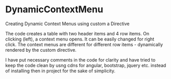 # DynamicContextMenu
Creating Dynamic Context Menus using custom a Directive

The code creates a table with two header items and 4 row items.
On clicking (left), a context menu opens. It can be easily changed for right click. 
The context menus are different for different row items - dynamically rendered by the custom directive.

I have put necessary comments in the code for clarity and have tried to keep the code clean by usng cdns for angular, bootstrap, jquery etc. instead of installing then in project for the sake of simplicity.
 
